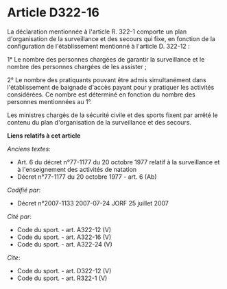# Article D322-16

La déclaration mentionnée à l'article R. 322-1 comporte un plan d'organisation de la surveillance et des secours qui fixe, en
fonction de la configuration de l'établissement mentionné à l'article D. 322-12 :

1° Le nombre des personnes chargées de garantir la surveillance et le nombre des personnes chargées de les assister ;

2° Le nombre des pratiquants pouvant être admis simultanément dans l'établissement de baignade d'accès payant pour y
pratiquer les activités considérées. Ce nombre est déterminé en fonction du nombre des personnes mentionnées au 1°.

Les ministres chargés de la sécurité civile et des sports fixent par arrêté le contenu du plan d'organisation de la
surveillance et des secours.

**Liens relatifs à cet article**

_Anciens textes_:

  - Art. 6 du décret n°77-1177 du 20 octobre 1977 relatif à la surveillance et à l'enseignement des activités de natation
  - Décret n°77-1177 du 20 octobre 1977 - art. 6 (Ab)

_Codifié par_:

  - Décret n°2007-1133 2007-07-24 JORF 25 juillet 2007

_Cité par_:

  - Code du sport. - art. A322-12 (V)
  - Code du sport. - art. A322-16 (V)
  - Code du sport. - art. A322-24 (V)

_Cite_:

  - Code du sport. - art. D322-12 (V)
  - Code du sport. - art. R322-1 (V)
